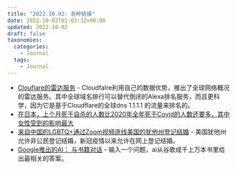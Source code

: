 ```yaml
---
title: "2022.10.02: 各种链接"
date: 2022-10-02T01:03:32+08:00
updated: 2022-10-02
draft: false
taxonomies:
  categories:
    - Journal
  tags:
    - Journal
---
```


- [Clouflare的雷达服务](https://radar.cloudflare.com) - Cloudfalre利用自己的数据优势，推出了全球网络概况的雷达服务。其中全球域名排行可以替代倒闭的Alexa排名服务，而且更科学，因为它是基于Cloudflare的全球dns 1.1.1.1 的流量来排名的。
- [在日本，上个月死于自杀的人数比2020年全年死于Covid的人数还要多，其中女性受到的影响最大](https://edition.cnn.com/2020/11/28/asia/japan-suicide-women-covid-dst-intl-hnk/index.html)
- [来自中国的LGBTQ+通过Zoom视频连线美国的犹他州登记结婚](https://restofworld.org/2022/chinese-same-sex-couples-married-zoom-utah/) - 美国犹他州允许非公民登记结婚，新冠疫情以来允许在网上登记结婚。
- [Google推出的AI： 与书籍对话](https://books.google.com/talktobooks/) - 输入一个问题，ai从谷歌成千上万本书里给出最相关的答案。

<!-- more -->